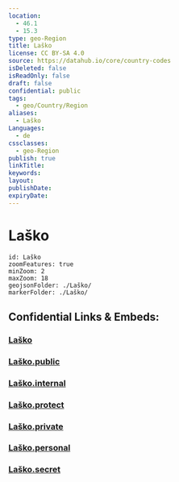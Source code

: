 ```yaml
---
location:
  - 46.1
  - 15.3
type: geo-Region
title: Laško
license: CC BY-SA 4.0
source: https://datahub.io/core/country-codes
isDeleted: false
isReadOnly: false
draft: false
confidential: public
tags:
  - geo/Country/Region
aliases:
  - Laško
Languages:
  - de
cssclasses:
  - geo-Region
publish: true
linkTitle:
keywords:
layout:
publishDate:
expiryDate:
---
```


# Laško

```leaflet
id: Laško
zoomFeatures: true 
minZoom: 2 
maxZoom: 18
geojsonFolder: ./Laško/
markerFolder: ./Laško/
```


## Confidential Links & Embeds: 

### [Laško](/_Standards/Earth/Continent/Europe/Europe~Central/Slovenia/Regions~Slovenia/Savinjska/counties~Savinjska/Laško.md) 

### [Laško.public](/_public/Earth/Continent/Europe/Europe~Central/Slovenia/Regions~Slovenia/Savinjska/counties~Savinjska/Laško.public.md) 

### [Laško.internal](/_internal/Earth/Continent/Europe/Europe~Central/Slovenia/Regions~Slovenia/Savinjska/counties~Savinjska/Laško.internal.md) 

### [Laško.protect](/_protect/Earth/Continent/Europe/Europe~Central/Slovenia/Regions~Slovenia/Savinjska/counties~Savinjska/Laško.protect.md) 

### [Laško.private](/_private/Earth/Continent/Europe/Europe~Central/Slovenia/Regions~Slovenia/Savinjska/counties~Savinjska/Laško.private.md) 

### [Laško.personal](/_personal/Earth/Continent/Europe/Europe~Central/Slovenia/Regions~Slovenia/Savinjska/counties~Savinjska/Laško.personal.md) 

### [Laško.secret](/_secret/Earth/Continent/Europe/Europe~Central/Slovenia/Regions~Slovenia/Savinjska/counties~Savinjska/Laško.secret.md)

